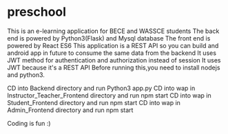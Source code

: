# preschool

This is an e-learning application for BECE and WASSCE students
The back end is powered by Python3(Flask) and Mysql database
The front end is powered by React ES6
This application is a REST API so you can build and android app in future to 
consume the same data from the backend
It uses JWT method for authentication and authorization instead of session
It uses JWT because it's a REST API
Before running this,you need to install nodejs and python3.

CD into Backend directory and run Python3 app.py
CD into wap in Instructor_Teacher_Frontend directory and run npm start
CD into wap in Student_Frontend directory and run npm start
CD into wap in Admin_Frontend directory and run npm start


Coding is fun :)